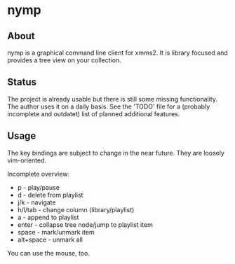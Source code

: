 # nymp

## About

nymp is a graphical command line client for xmms2. It is library focused and
provides a tree view on your collection.

## Status

The project is already usable but there is still some missing functionality. The
author uses it on a daily basis. See the 'TODO' file for a (probably incomplete
and outdatet) list of planned additional features.

## Usage

The key bindings are subject to change in the near future. They are loosely
vim-oriented.

Incomplete overview:

* p - play/pause
* d - delete from playlist
* j/k - navigate
* h/l/tab - change column (library/playlist)
* a - append to playlist
* enter - collapse tree node/jump to playlist item
* space - mark/unmark item
* alt+space - unmark all

You can use the mouse, too.

